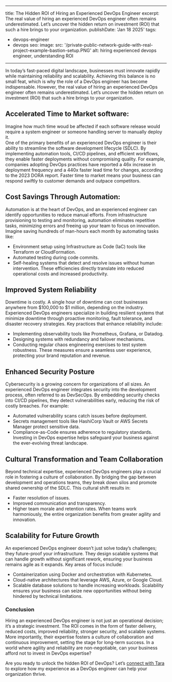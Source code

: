 
---
title: The Hidden ROI of Hiring an Experienced DevOps Engineer
excerpt:  The real value of hiring an experienced DevOps engineer often remains underestimated. Let’s uncover the hidden return on investment (ROI) that such a hire brings to your organization.
publishDate: 'Jan 18 2025'
tags:
  - devops-engineer
  - devops
seo:
  image:
    src: '/private-public-network-guide-with-real-project-example-bastion-setup.PNG'
    alt: hiring experienced devops engineer, understanding ROI
---
In today’s fast-paced digital landscape, businesses must innovate rapidly while maintaining reliability and scalability. Achieving this balance is no small feat, which is why the role of a DevOps engineer has become indispensable. However, the real value of hiring an experienced DevOps engineer often remains underestimated. Let’s uncover the hidden return on investment (ROI) that such a hire brings to your organization.

## Accelerated Time to Market software:
Imagine how much time woud be affected if each software release would require a system engineer or someone handling server to manually deploy it.  
One of the primary benefits of an experienced DevOps engineer is their ability to streamline the software development lifecycle (SDLC). By implementing automation tools, CI/CD pipelines, and efficient workflows, they enable faster deployments without compromising quality.
For example, companies adopting DevOps practices have reported a 46x increase in deployment frequency and a 440x faster lead time for changes, according to the 2023 DORA report. Faster time to market means your business can respond swiftly to customer demands and outpace competitors.
## Cost Savings Through Automation:
Automation is at the heart of DevOps, and an experienced engineer can identify opportunities to reduce manual efforts. From infrastructure provisioning to testing and monitoring, automation eliminates repetitive tasks, minimizing errors and freeing up your team to focus on innovation.
Imagine saving hundreds of man-hours each month by automating tasks like:
- Environment setup using Infrastructure as Code (IaC) tools like Terraform or CloudFormation.
- Automated testing during code commits.
- Self-healing systems that detect and resolve issues without human intervention.
These efficiencies directly translate into reduced operational costs and increased productivity.

## Improved System Reliability
Downtime is costly. A single hour of downtime can cost businesses anywhere from $100,000 to $1 million, depending on the industry. Experienced DevOps engineers specialize in building resilient systems that minimize downtime through proactive monitoring, fault tolerance, and disaster recovery strategies.
Key practices that enhance reliability include:
- Implementing observability tools like Prometheus, Grafana, or Datadog.
- Designing systems with redundancy and failover mechanisms.
- Conducting regular chaos engineering exercises to test system robustness.
These measures ensure a seamless user experience, protecting your brand reputation and revenue.

## Enhanced Security Posture
Cybersecurity is a growing concern for organizations of all sizes. An experienced DevOps engineer integrates security into the development process, often referred to as DevSecOps. By embedding security checks into CI/CD pipelines, they detect vulnerabilities early, reducing the risk of costly breaches.
For example:
- Automated vulnerability scans catch issues before deployment.
- Secrets management tools like HashiCorp Vault or AWS Secrets Manager protect sensitive data.
- Compliance-as-Code ensures adherence to regulatory standards.
Investing in DevOps expertise helps safeguard your business against the ever-evolving threat landscape.

## Cultural Transformation and Team Collaboration
Beyond technical expertise, experienced DevOps engineers play a crucial role in fostering a culture of collaboration. By bridging the gap between development and operations teams, they break down silos and promote shared ownership of the SDLC.
This cultural shift results in:
- Faster resolution of issues.
- Improved communication and transparency.
- Higher team morale and retention rates.
When teams work harmoniously, the entire organization benefits from greater agility and innovation.

## Scalability for Future Growth
An experienced DevOps engineer doesn’t just solve today’s challenges; they future-proof your infrastructure. They design scalable systems that can handle growth without significant rework, ensuring your business remains agile as it expands.
Key areas of focus include:
- Containerization using Docker and orchestration with Kubernetes.
- Cloud-native architectures that leverage AWS, Azure, or Google Cloud.
- Scalable database solutions to handle increasing workloads.
Scalability ensures your business can seize new opportunities without being hindered by technical limitations.

### Conclusion 
Hiring an experienced DevOps engineer is not just an operational decision; it’s a strategic investment. The ROI comes in the form of faster delivery, reduced costs, improved reliability, stronger security, and scalable systems. More importantly, their expertise fosters a culture of collaboration and continuous improvement, setting the stage for long-term success.
In a world where agility and reliability are non-negotiable, can your business afford not to invest in DevOps expertise?

Are you ready to unlock the hidden ROI of DevOps? Let’s [ connect with Tara ](https://linkedin.com/in/taragurung) to explore how my experience as a DevOps engineer can help your organization thrive.
  
